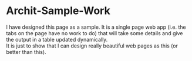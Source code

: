 # Archit-Sample-Work
I have designed this page as a sample.
It is a single page web app (i.e. the tabs on the page have no work to do) that will take some details and give the output in a table updated dynamically.<br>
It is just to show that I can design really beautiful web pages as this (or better than this).
